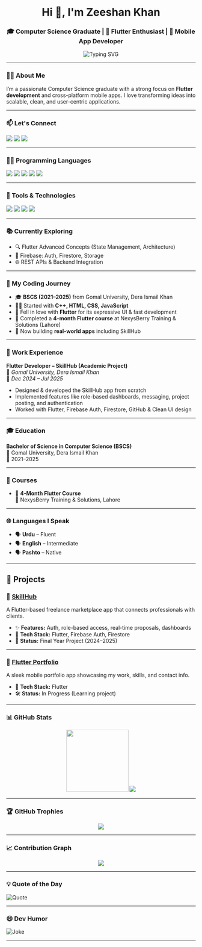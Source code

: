 <h1 align="center">Hi 👋, I'm Zeeshan Khan</h1>
<h3 align="center">🎓 Computer Science Graduate | 💙 Flutter Enthusiast | 📱 Mobile App Developer</h3>

<p align="center">
  <img src="https://readme-typing-svg.herokuapp.com?font=Fira+Code&duration=3000&pause=1000&color=00BFFF&center=true&vCenter=true&width=480&lines=Flutter+Developer;Firebase+Lover;Cross-Platform+Apps;Clean+UI+Fanatic;Always+Learning..." alt="Typing SVG" />
</p>

---

### 👨‍💻 About Me

I’m a passionate Computer Science graduate with a strong focus on **Flutter development** and cross-platform mobile apps. I love transforming ideas into scalable, clean, and user-centric applications.

---

### 📫 Let's Connect

<p align="left">
  <a href="mailto:xeeshan463@gmail.com"><img src="https://img.shields.io/badge/Gmail-D14836?style=for-the-badge&logo=gmail&logoColor=white"/></a>
  <a href="https://linkedin.com/in/zeeshan-khan-dev"><img src="https://img.shields.io/badge/LinkedIn-0A66C2?style=for-the-badge&logo=linkedin&logoColor=white"/></a>
  <a href="https://wa.me/923494678746"><img src="https://img.shields.io/badge/WhatsApp-25D366?style=for-the-badge&logo=whatsapp&logoColor=white"/></a>
</p>

---

### 🧑‍💻 Programming Languages

<p>
  <img src="https://img.shields.io/badge/Dart-0175C2?style=for-the-badge&logo=dart&logoColor=white"/>
  <img src="https://img.shields.io/badge/JavaScript-F7DF1E?style=for-the-badge&logo=javascript&logoColor=black"/>
  <img src="https://img.shields.io/badge/C++-00599C?style=for-the-badge&logo=c%2B%2B&logoColor=white"/>
  <img src="https://img.shields.io/badge/HTML-E34F26?style=for-the-badge&logo=html5&logoColor=white"/>
  <img src="https://img.shields.io/badge/CSS-1572B6?style=for-the-badge&logo=css3&logoColor=white"/>
</p>

---

### 🧰 Tools & Technologies

<p>
  <img src="https://img.shields.io/badge/VS%20Code-007ACC?style=for-the-badge&logo=visual-studio-code&logoColor=white"/>
  <img src="https://img.shields.io/badge/Android%20Studio-3DDC84?style=for-the-badge&logo=android-studio&logoColor=white"/>
  <img src="https://img.shields.io/badge/Firebase-FFCA28?style=for-the-badge&logo=firebase&logoColor=black"/>
  <img src="https://img.shields.io/badge/GitHub-181717?style=for-the-badge&logo=github&logoColor=white"/>
</p>

---

### 📚 Currently Exploring

- 🔍 Flutter Advanced Concepts (State Management, Architecture)
- 🔐 Firebase: Auth, Firestore, Storage
- 🌐 REST APIs & Backend Integration

---

### 🚀 My Coding Journey

- 🎓 **BSCS (2021–2025)** from Gomal University, Dera Ismail Khan  
- 👨‍💻 Started with **C++, HTML, CSS, JavaScript**
- 💙 Fell in love with **Flutter** for its expressive UI & fast development  
- 📜 Completed a **4-month Flutter course** at NexysBerry Training & Solutions (Lahore)  
- 🔧 Now building **real-world apps** including SkillHub

---

### 💼 Work Experience

**Flutter Developer – SkillHub (Academic Project)**  
📍 *Gomal University, Dera Ismail Khan*  
📆 *Dec 2024 – Jul 2025*

- Designed & developed the SkillHub app from scratch
- Implemented features like role-based dashboards, messaging, project posting, and authentication
- Worked with Flutter, Firebase Auth, Firestore, GitHub & Clean UI design

---

### 🎓 Education

**Bachelor of Science in Computer Science (BSCS)**  
📍 Gomal University, Dera Ismail Khan  
📅 2021–2025

---

### 📜 Courses

- 📘 **4-Month Flutter Course**  
  🏫 NexysBerry Training & Solutions, Lahore

---

### 🌐 Languages I Speak

- 🗣️ **Urdu** – Fluent  
- 🗣️ **English** – Intermediate  
- 🗣️ **Pashto** – Native  

---

## 💼 Projects

### 🔹 [SkillHub](https://github.com/zeeshankhan-dev/Flutter_skillhub_app)
A Flutter-based freelance marketplace app that connects professionals with clients.

- ✨ **Features:** Auth, role-based access, real-time proposals, dashboards
- 🔧 **Tech Stack:** Flutter, Firebase Auth, Firestore
- 📱 **Status:** Final Year Project (2024–2025)

---

### 🔹 [Flutter Portfolio](https://github.com/zeeshankhan-dev/flutter_portfolio)
A sleek mobile portfolio app showcasing my work, skills, and contact info.

- 🔧 **Tech Stack:** Flutter
- 🛠️ **Status:** In Progress (Learning project)

---

### 📊 GitHub Stats

<p align="center">
  <img src="https://github-readme-stats.vercel.app/api?username=zeeshankhan-dev&show_icons=true&theme=radical" height="165"/>
  <img src="https://github-readme-stats.vercel.app/api/top-langs/?username=zeeshankhan-dev&layout=compact&theme=radical"/>
</p>

---

### 🏆 GitHub Trophies

<p align="center">
  <img src="https://github-profile-trophy.vercel.app/?username=zeeshankhan-dev&theme=algolia&no-frame=true&row=1&margin-w=15" />
</p>

---

### 📈 Contribution Graph

<p align="center">
  <img src="https://github-readme-activity-graph.vercel.app/graph?username=zeeshankhan-dev&theme=react-dark" />
</p>

---

### 💡 Quote of the Day

![Quote](https://quotes-github-readme.vercel.app/api?type=horizontal&theme=dark)

---

### 😄 Dev Humor

![Joke](https://readme-jokes.vercel.app/api?hideBorder)

---
